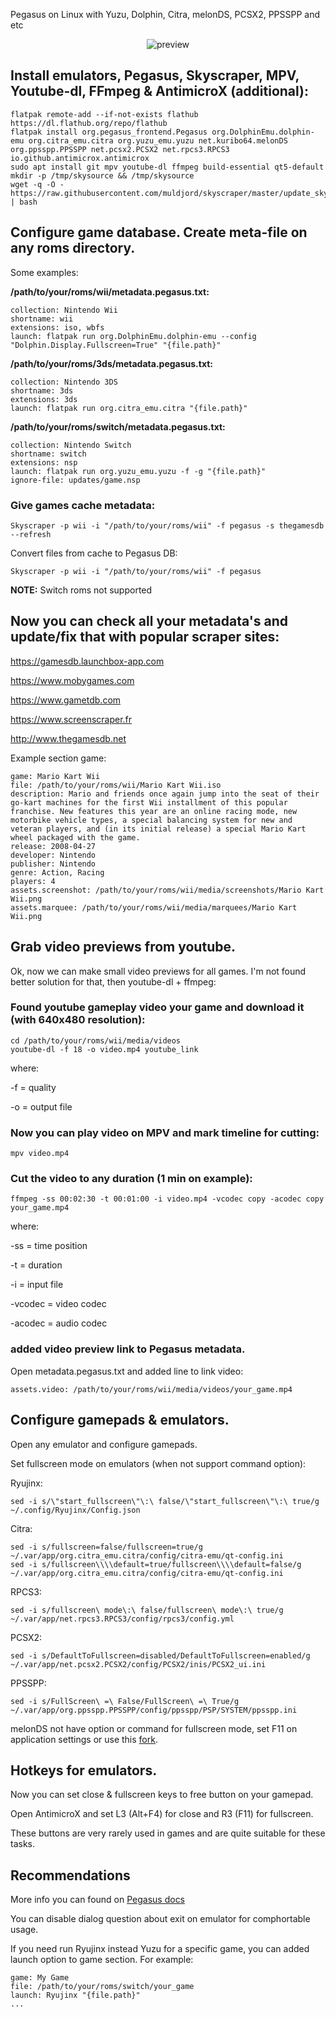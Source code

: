Pegasus on Linux with Yuzu, Dolphin, Citra, melonDS, PCSX2, PPSSPP and etc

<p align="center">
  <img src="https://raw.githubusercontent.com/varlesh/pegasus-instructions/master/preview.gif" alt="preview"/>
</p>

## Install emulators, Pegasus, Skyscraper, MPV, Youtube-dl, FFmpeg & AntimicroX (additional):
```
flatpak remote-add --if-not-exists flathub https://dl.flathub.org/repo/flathub
flatpak install org.pegasus_frontend.Pegasus org.DolphinEmu.dolphin-emu org.citra_emu.citra org.yuzu_emu.yuzu net.kuribo64.melonDS org.ppsspp.PPSSPP net.pcsx2.PCSX2 net.rpcs3.RPCS3 io.github.antimicrox.antimicrox
sudo apt install git mpv youtube-dl ffmpeg build-essential qt5-default
mkdir -p /tmp/skysource && /tmp/skysource
wget -q -O - https://raw.githubusercontent.com/muldjord/skyscraper/master/update_skyscraper.sh | bash
```

## Configure game database. Create meta-file on any roms directory.

Some examples: 

**/path/to/your/roms/wii/metadata.pegasus.txt:**
```
collection: Nintendo Wii
shortname: wii
extensions: iso, wbfs
launch: flatpak run org.DolphinEmu.dolphin-emu --config "Dolphin.Display.Fullscreen=True" "{file.path}"
```

**/path/to/your/roms/3ds/metadata.pegasus.txt:**
```
collection: Nintendo 3DS
shortname: 3ds
extensions: 3ds
launch: flatpak run org.citra_emu.citra "{file.path}"
```

**/path/to/your/roms/switch/metadata.pegasus.txt:**
```
collection: Nintendo Switch
shortname: switch
extensions: nsp
launch: flatpak run org.yuzu_emu.yuzu -f -g "{file.path}"
ignore-file: updates/game.nsp
```

### Give games cache metadata:
```
Skyscraper -p wii -i "/path/to/your/roms/wii" -f pegasus -s thegamesdb --refresh
```

Convert files from cache to Pegasus DB:
```
Skyscraper -p wii -i "/path/to/your/roms/wii" -f pegasus
```

**NOTE:** Switch roms not supported

## Now you can check all your metadata's and update/fix that with popular scraper sites:

https://gamesdb.launchbox-app.com

https://www.mobygames.com

https://www.gametdb.com

https://www.screenscraper.fr

http://www.thegamesdb.net

Example section game:
```
game: Mario Kart Wii
file: /path/to/your/roms/wii/Mario Kart Wii.iso
description: Mario and friends once again jump into the seat of their go-kart machines for the first Wii installment of this popular franchise. New features this year are an online racing mode, new motorbike vehicle types, a special balancing system for new and veteran players, and (in its initial release) a special Mario Kart wheel packaged with the game.
release: 2008-04-27
developer: Nintendo
publisher: Nintendo
genre: Action, Racing
players: 4
assets.screenshot: /path/to/your/roms/wii/media/screenshots/Mario Kart Wii.png
assets.marquee: /path/to/your/roms/wii/media/marquees/Mario Kart Wii.png
```

## Grab video previews from youtube.

Ok, now we can make small video previews for all games. I'm not found better solution for that, then youtube-dl + ffmpeg:

### Found youtube gameplay video your game and download it (with 640x480 resolution):
```
cd /path/to/your/roms/wii/media/videos
youtube-dl -f 18 -o video.mp4 youtube_link
```

where:

-f = quality

-o  = output file

### Now you can play video on MPV and mark timeline for cutting:
```
mpv video.mp4
```

### Cut the video to any duration (1 min on example):
```
ffmpeg -ss 00:02:30 -t 00:01:00 -i video.mp4 -vcodec copy -acodec copy your_game.mp4
```

where:

-ss = time position

-t = duration

-i = input file

-vcodec = video codec

-acodec = audio codec

### added video preview link to Pegasus metadata.

Open metadata.pegasus.txt and added line to link video:

```
assets.video: /path/to/your/roms/wii/media/videos/your_game.mp4
```

## Configure gamepads & emulators.

Open any emulator and configure gamepads.

Set fullscreen mode on emulators (when not support command option):

Ryujinx:
```
sed -i s/\"start_fullscreen\"\:\ false/\"start_fullscreen\"\:\ true/g ~/.config/Ryujinx/Config.json
```

Citra:
```
sed -i s/fullscreen=false/fullscreen=true/g ~/.var/app/org.citra_emu.citra/config/citra-emu/qt-config.ini
sed -i s/fullscreen\\\\default=true/fullscreen\\\\default=false/g ~/.var/app/org.citra_emu.citra/config/citra-emu/qt-config.ini
```

RPCS3:
```
sed -i s/fullscreen\ mode\:\ false/fullscreen\ mode\:\ true/g ~/.var/app/net.rpcs3.RPCS3/config/rpcs3/config.yml
```

PCSX2:
```
sed -i s/DefaultToFullscreen=disabled/DefaultToFullscreen=enabled/g ~/.var/app/net.pcsx2.PCSX2/config/PCSX2/inis/PCSX2_ui.ini
```

PPSSPP:
```
sed -i s/FullScreen\ =\ False/FullScreen\ =\ True/g ~/.var/app/org.ppsspp.PPSSPP/config/ppsspp/PSP/SYSTEM/ppsspp.ini
```

melonDS not have option or command for fullscreen mode, set F11 on application settings or use this [fork](https://github.com/Anuskuss/melonDS/actions).

## Hotkeys for emulators.

Now you can set close & fullscreen keys to free button on your gamepad.

Open AntimicroX and set L3 (Alt+F4) for close and R3 (F11) for fullscreen.

These buttons are very rarely used in games and are quite suitable for these tasks.

## Recommendations

More info you can found on [Pegasus docs](https://pegasus-frontend.org/docs/)

You can disable dialog question about exit on emulator for comphortable usage.

If you need run Ryujinx instead Yuzu for a specific game, you can added launch option to game section. For example:
```
game: My Game
file: /path/to/your/roms/switch/your_game
launch: Ryujinx "{file.path}"
...
```

